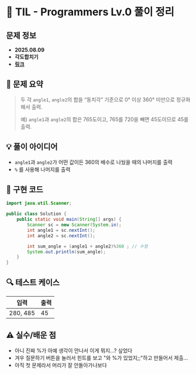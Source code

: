 # 📌 TIL - Programmers Lv.0 풀이 정리

## 문제 정보
- **2025.08.09**
- **각도합치기**
- **[링크](https://school.programmers.co.kr/learn/courses/30/lessons/340206)**

## 📝 문제 요약
> 두 각 `angle1`, `angle2`의 합을 “동치각” 기준으로 0° 이상 360° 미만으로 정규화해서 출력.
> 
> 예) `angle1`과 `angle2`의 합은 765도이고, 765를 720을 빼면 45도이므로 45를 출력.

## 💡 풀이 아이디어
- `angle1`과 `angle2`가 어떤 값이든 360의 배수로 나눴을 때의 나머지를 출력
- `%` 를 사용해 나머지를 출력

## 🧩 구현 코드
```java
import java.util.Scanner;

public class Solution {
    public static void main(String[] args) {
        Scanner sc = new Scanner(System.in);
        int angle1 = sc.nextInt();
        int angle2 = sc.nextInt();

        int sum_angle = (angle1 + angle2)%360 ; // 수정
        System.out.println(sum_angle);
    }
}
```

## 🔍 테스트 케이스
|   입력   | 출력 |
|----------|------|
| 280, 485 |  45  |

## ⚠️ 실수/배운 점
- 아니 진짜 %가 아예 생각이 안나서 이게 뭐지...? 싶었다
- 겨우 질문하기 버튼을 눌러서 힌트를 보고 "와 %가 있었지;;"하고 만들어서 제출...
- 아직 첫 문제라서 머리가 잘 안돌아가나보다
